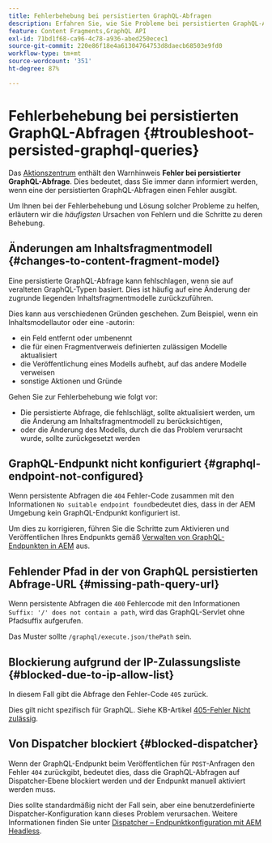 ```yaml
---
title: Fehlerbehebung bei persistierten GraphQL-Abfragen
description: Erfahren Sie, wie Sie Probleme bei persistierten GraphQL-Abfragen in Adobe Experience Manager as a Cloud Service beheben können.
feature: Content Fragments,GraphQL API
exl-id: 71bd1f68-ca96-4c78-a936-abed250ecec1
source-git-commit: 220e86f18e4a61304764753d8daecb68503e9fd0
workflow-type: tm+mt
source-wordcount: '351'
ht-degree: 87%

---
```


# Fehlerbehebung bei persistierten GraphQL-Abfragen {#troubleshoot-persisted-graphql-queries}

Das [Aktionszentrum](/help/operations/actions-center.md) enthält den Warnhinweis **Fehler bei persistierter GraphQL-Abfrage**. Dies bedeutet, dass Sie immer dann informiert werden, wenn eine der persistierten GraphQL-Abfragen einen Fehler ausgibt.

Um Ihnen bei der Fehlerbehebung und Lösung solcher Probleme zu helfen, erläutern wir die *häufigsten* Ursachen von Fehlern und die Schritte zu deren Behebung.

## Änderungen am Inhaltsfragmentmodell {#changes-to-content-fragment-model}

Eine persistierte GraphQL-Abfrage kann fehlschlagen, wenn sie auf veralteten GraphQL-Typen basiert. Dies ist häufig auf eine Änderung der zugrunde liegenden Inhaltsfragmentmodelle zurückzuführen.

Dies kann aus verschiedenen Gründen geschehen. Zum Beispiel, wenn ein Inhaltsmodellautor oder eine -autorin:

* ein Feld entfernt oder umbenennt
* die für einen Fragmentverweis definierten zulässigen Modelle aktualisiert
* die Veröffentlichung eines Modells aufhebt, auf das andere Modelle verweisen
* sonstige Aktionen und Gründe

Gehen Sie zur Fehlerbehebung wie folgt vor:

* Die persistierte Abfrage, die fehlschlägt, sollte aktualisiert werden, um die Änderung am Inhaltsfragmentmodell zu berücksichtigen,
* oder die Änderung des Modells, durch die das Problem verursacht wurde, sollte zurückgesetzt werden

## GraphQL-Endpunkt nicht konfiguriert {#graphql-endpoint-not-configured}

Wenn persistente Abfragen die `404` Fehler-Code zusammen mit den Informationen `No suitable endpoint found`bedeutet dies, dass in der AEM Umgebung kein GraphQL-Endpunkt konfiguriert ist.

Um dies zu korrigieren, führen Sie die Schritte zum Aktivieren und Veröffentlichen Ihres Endpunkts gemäß [Verwalten von GraphQL-Endpunkten in AEM](/help/headless/graphql-api/graphql-endpoint.md) aus.

## Fehlender Pfad in der von GraphQL persistierten Abfrage-URL {#missing-path-query-url}

Wenn persistente Abfragen die `400` Fehlercode mit den Informationen `Suffix: '/' does not contain a path`, wird das GraphQL-Servlet ohne Pfadsuffix aufgerufen.

Das Muster sollte `/graphql/execute.json/thePath` sein.

## Blockierung aufgrund der IP-Zulassungsliste {#blocked-due-to-ip-allow-list}

In diesem Fall gibt die Abfrage den Fehler-Code `405` zurück.

Dies gilt nicht spezifisch für GraphQL. Siehe KB-Artikel [405-Fehler Nicht zulässig](https://experienceleague.adobe.com/docs/experience-cloud-kcs/kbarticles/KA-20824.html?lang=de).

## Von Dispatcher blockiert {#blocked-dispatcher}

Wenn der GraphQL-Endpunkt beim Veröffentlichen für `POST`-Anfragen den Fehler `404` zurückgibt, bedeutet dies, dass die GraphQL-Abfragen auf Dispatcher-Ebene blockiert werden und der Endpunkt manuell aktiviert werden muss.

Dies sollte standardmäßig nicht der Fall sein, aber eine benutzerdefinierte Dispatcher-Konfiguration kann dieses Problem verursachen. Weitere Informationen finden Sie unter [Dispatcher – Endpunktkonfiguration mit AEM Headless](/help/headless/deployment/dispatcher.md).

